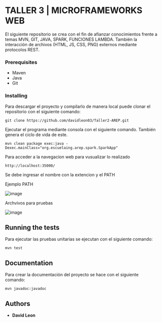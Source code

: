# TALLER 3 | MICROFRAMEWORKS WEB

El siguiente repositorio se crea con el fin de afianzar conocimientos frente a temas MVN, GIT, JAVA, SPARK, FUNCIONES LAMBDA. También la interacción de archivos (HTML, JS, CSS, PNG) externos mediante protocolos REST.


### Prerequisites

 - Maven
 - Java 
 - Git 

### Installing

Para descargar el proyecto y compilarlo de manera local puede clonar el repositorio con el siguiente comando:

    git clone https://github.com/davidleon03/Taller2-AREP.git
     

Ejecutar el programa mediante consola con el siguiente comando. También genera el ciclo de vida de este.

    mvn clean package exec:java -Dexec.mainClass="org.escuelaing.arep.spark.SparkApp"
    
Para acceder a la navegacion web para vusualizar lo realizado

    http://localhost:35000/
    
Se debe ingresar el nombre con la extencion y el PATH

Ejemplo PATH

![image](https://user-images.githubusercontent.com/98216838/217991387-9aaed9d4-dbab-4b54-8e23-2445286324ff.png)

Archvivos para pruebas

![image](https://user-images.githubusercontent.com/98216838/217992182-75f515af-827e-48e7-b6fa-7d13af141a81.png)



## Running the tests

Para ejecutar las pruebas unitarias se ejecutan con el siguiente comando: 

    mvn test

## Documentation

Para crear la documentación del proyecto se hace con el siguiente comando:
    
    mvn javadoc:javadoc
    

## Authors

* **David Leon**
